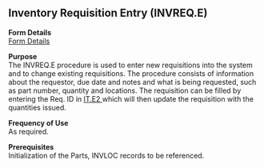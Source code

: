 ##  Inventory Requisition Entry (INVREQ.E)

<PageHeader />

**Form Details**  
[ Form Details ](INVREQ-E-1/README.md)   

**Purpose**  
The INVREQ.E procedure is used to enter new requisitions into the system and to change existing requisitions. The procedure consists of information about the requestor, due date and notes and what is being requested, such as part number, quantity and locations. The requisition can be filled by entering the Req. ID in [ IT.E2 ](../../../../rover/INV-OVERVIEW/INV-ENTRY/IT-E2/README.md) which will then update the requisition with the quantities issued. 

**Frequency of Use**  
As required.

**Prerequisites**  
Initialization of the Parts, INVLOC records to be referenced.

<badge text= "Version 8.10.57" vertical="middle" />

<PageFooter />